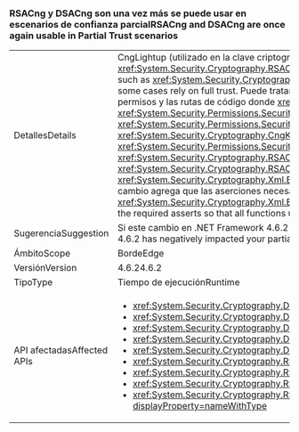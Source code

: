 ### <a name="rsacng-and-dsacng-are-once-again-usable-in-partial-trust-scenarios"></a><span data-ttu-id="fe67c-101">RSACng y DSACng son una vez más se puede usar en escenarios de confianza parcial</span><span class="sxs-lookup"><span data-stu-id="fe67c-101">RSACng and DSACng are once again usable in Partial Trust scenarios</span></span>

|   |   |
|---|---|
|<span data-ttu-id="fe67c-102">Detalles</span><span class="sxs-lookup"><span data-stu-id="fe67c-102">Details</span></span>|<span data-ttu-id="fe67c-103">CngLightup (utilizado en la clave criptográfica de un nivel más alto varias API, como <xref:System.Security.Cryptography.Xml.EncryptedXml?displayProperty=nameWithType>) y <xref:System.Security.Cryptography.RSACng?displayProperty=nameWithType> en algunos casos se basan en plena confianza.</span><span class="sxs-lookup"><span data-stu-id="fe67c-103">CngLightup (used in several higher-level crypto apis, such as <xref:System.Security.Cryptography.Xml.EncryptedXml?displayProperty=nameWithType>) and <xref:System.Security.Cryptography.RSACng?displayProperty=nameWithType> in some cases rely on full trust.</span></span> <span data-ttu-id="fe67c-104">Puede tratarse de P/Invokes sin imponer <xref:System.Security.Permissions.SecurityPermissionFlag.UnmanagedCode?displayProperty=nameWithType> permisos y las rutas de código donde <xref:System.Security.Cryptography.CngKey?displayProperty=nameWithType> tiene peticiones de permiso para <xref:System.Security.Permissions.SecurityPermissionFlag.UnmanagedCode?displayProperty=nameWithType>.</span><span class="sxs-lookup"><span data-stu-id="fe67c-104">These include P/Invokes without asserting <xref:System.Security.Permissions.SecurityPermissionFlag.UnmanagedCode?displayProperty=nameWithType> permissions, and code paths where <xref:System.Security.Cryptography.CngKey?displayProperty=nameWithType> has permission demands for <xref:System.Security.Permissions.SecurityPermissionFlag.UnmanagedCode?displayProperty=nameWithType>.</span></span> <span data-ttu-id="fe67c-105">A partir de .NET Framework 4.6.2, CngLightup se utiliza para pasar al <xref:System.Security.Cryptography.RSACng?displayProperty=nameWithType> siempre que sea posible.</span><span class="sxs-lookup"><span data-stu-id="fe67c-105">Starting with the .NET Framework 4.6.2, CngLightup was used to switch to <xref:System.Security.Cryptography.RSACng?displayProperty=nameWithType> wherever possible.</span></span> <span data-ttu-id="fe67c-106">Como resultado, las aplicaciones de confianza parcial que empleó correctamente <xref:System.Security.Cryptography.Xml.EncryptedXml?displayProperty=nameWithType> comenzó a un error e iniciar <xref:System.Security.SecurityException> excepciones. Este cambio agrega que las aserciones necesaria para que todas las funciones mediante CngLightup tienen los permisos necesarios.</span><span class="sxs-lookup"><span data-stu-id="fe67c-106">As a result, partial trust apps that successfully used <xref:System.Security.Cryptography.Xml.EncryptedXml?displayProperty=nameWithType> began to fail and throw <xref:System.Security.SecurityException> exceptions.This change adds the required asserts so that all functions using CngLightup have the required permissions.</span></span>|
|<span data-ttu-id="fe67c-107">Sugerencia</span><span class="sxs-lookup"><span data-stu-id="fe67c-107">Suggestion</span></span>|<span data-ttu-id="fe67c-108">Si este cambio en .NET Framework 4.6.2 ha afectado negativamente a las aplicaciones de confianza parcial, actualizar a .NET Framework 4.7.1.</span><span class="sxs-lookup"><span data-stu-id="fe67c-108">If this change in the .NET Framework 4.6.2 has negatively impacted your partial trust apps, upgrade to the .NET Framework 4.7.1.</span></span>|
|<span data-ttu-id="fe67c-109">Ámbito</span><span class="sxs-lookup"><span data-stu-id="fe67c-109">Scope</span></span>|<span data-ttu-id="fe67c-110">Borde</span><span class="sxs-lookup"><span data-stu-id="fe67c-110">Edge</span></span>|
|<span data-ttu-id="fe67c-111">Versión</span><span class="sxs-lookup"><span data-stu-id="fe67c-111">Version</span></span>|<span data-ttu-id="fe67c-112">4.6.2</span><span class="sxs-lookup"><span data-stu-id="fe67c-112">4.6.2</span></span>|
|<span data-ttu-id="fe67c-113">Tipo</span><span class="sxs-lookup"><span data-stu-id="fe67c-113">Type</span></span>|<span data-ttu-id="fe67c-114">Tiempo de ejecución</span><span class="sxs-lookup"><span data-stu-id="fe67c-114">Runtime</span></span>|
|<span data-ttu-id="fe67c-115">API afectadas</span><span class="sxs-lookup"><span data-stu-id="fe67c-115">Affected APIs</span></span>|<ul><li><xref:System.Security.Cryptography.DSACng.%23ctor(System.Security.Cryptography.CngKey)?displayProperty=nameWithType></li><li><xref:System.Security.Cryptography.DSACng.Key?displayProperty=nameWithType></li><li><xref:System.Security.Cryptography.DSACng.LegalKeySizes?displayProperty=nameWithType></li><li><xref:System.Security.Cryptography.DSACng.CreateSignature(System.Byte[])?displayProperty=nameWithType></li><li><xref:System.Security.Cryptography.DSACng.VerifySignature(System.Byte[],System.Byte[])?displayProperty=nameWithType></li><li><xref:System.Security.Cryptography.RSACng.%23ctor(System.Security.Cryptography.CngKey)?displayProperty=nameWithType></li><li><xref:System.Security.Cryptography.RSACng.Key?displayProperty=nameWithType></li><li><xref:System.Security.Cryptography.RSACng.Decrypt(System.Byte[],System.Security.Cryptography.RSAEncryptionPadding)?displayProperty=nameWithType></li><li><xref:System.Security.Cryptography.RSACng.SignHash(System.Byte[],System.Security.Cryptography.HashAlgorithmName,System.Security.Cryptography.RSASignaturePadding)?displayProperty=nameWithType></li></ul>|

